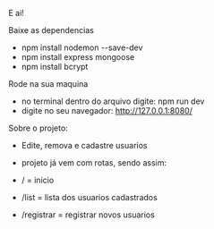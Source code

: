 E ai!

Baixe as dependencias

* npm install nodemon --save-dev 
* npm install express mongoose
* npm install bcrypt 

Rode na sua maquina

* no terminal dentro do arquivo digite: npm run dev
* digite no seu navegador: http://127.0.0.1:8080/



Sobre o projeto:

* Edite, remova e cadastre usuarios
* projeto já vem com rotas, sendo assim: 

* / = inicio
* /list = lista dos usuarios cadastrados
* /registrar = registrar novos usuarios
